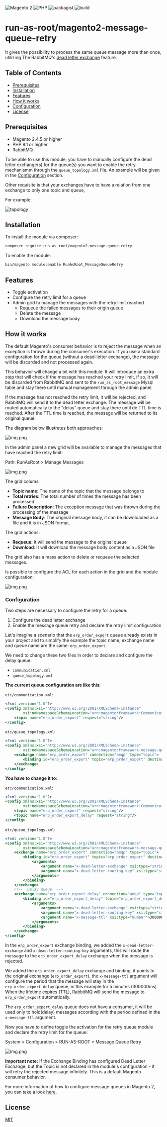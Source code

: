 ![Magento 2](https://img.shields.io/badge/Magento-2.5.*-orange)
![PHP](https://img.shields.io/badge/php-8.1-blue)
![packagist](https://img.shields.io/badge/packagist-f28d1a)
![build](https://github.com/run-as-root/magento2-message-queue-retry/actions/workflows/test_extension.yml/badge.svg)

# run-as-root/magento2-message-queue-retry

It gives the possibility to process the same queue message more than once,
utilizing The RabbitMQ's [dead letter exchange](https://www.rabbitmq.com/dlx.html)  feature.

## Table of Contents
- [Prerequisites](#prerequisites)
- [Installation](#installation)
- [Features](#features)
- [How it works](#how-it-works)
- [Configuration](#configuration)
- [License](#licence)

## Prerequisites

- Magento 2.4.5 or higher
- PHP 8.1 or higher
- RabbitMQ

To be able to use this module, you have to manually configure the dead letter exchange(s) for the queue(s) you want to enable the retry mechanismm through the `queue_topology.xml` file.
An example will be given in the [Configuration](#configuration) section.

Other requisite is that your exchanges have to have a relation from one exchange to only one topic and queue,

For example:

![topology](docs/queue-requirement.png)

## Installation

To install the module via composer:
```bash
composer require run-as-root/magento2-message-queue-retry
```

To enable the module:
```bash
bin/magento module:enable RunAsRoot_MessageQueueRetry
```

## Features

- Toggle activation
- Configure the retry limit for a queue
- Admin grid to manage the messages with the retry limit reached
    - Requeue the failed messages to their origin queue
    - Delete the message
    - Download the message body

## How it works

The default Magento's consumer behavior is to reject the message when an exception is thrown during the consumer's execution.
If you use a standard configuration for the queue (without a dead-letter exchange), the message will be discarded and not processed again.

This behavior will change a bit with this module. It will introduce an extra step that will check if the message has reached your retry limit,
if so, it will be discarded from RabbitMQ and sent to the `run_as_root_message` Mysql table and stay there until manual management through the admin panel.

If the message has not reached the retry limit, it will be rejected, and RabbitMQ will send it to the dead letter exchange. The message will be routed automatically to the "delay" queue and stay there until de TTL time is reached.
After the TTL time is reached, the message will be returned to its original queue.

The diagram below illustrates both approaches:

![img.png](docs/flow.png)

In the admin panel a new grid will be available to manage the messages that have reached the retry limit:

Path: RunAsRoot > Manage Messages

![img.png](docs/messages-grid.png)

The grid colums:

- **Topic name**: The name of the topic that the message belongs to
- **Total retries**: The total number of times the message has been processed
- **Failure Description**: The exception message that was thrown during the processing of the message
- **Message Body**: The original message body, it can be downloaded as a file and it is in JSON format.

The grid actions:

- **Requeue**: It will send the message to the original queue
- **Download**: It will download the message body content as a JSON file

The grid also has a mass action to delete or requeue the selected messages.

Is possible to configure the ACL for each action in the grid and the module configuration:

![img.png](docs/acl.png)

### Configuration

Two steps are necessary to configure the retry for a queue:
1. Configure the dead letter exchange
2. Enable the message queue retry and declare the retry limit configuration

Let's imagine a scenario that the `erp_order_export` queue already exists in your project and to simplify the example the topic name, exchange name and queue name are the same: `erp_order_export`.

We need to change these two files in order to declare and configure the delay queue:
- `communication.xml`
- `queue_topology.xml`

**The current queue configuration are like this**:

`etc/communication.xml`:

```xml
<?xml version="1.0"?>
<config xmlns:xsi="http://www.w3.org/2001/XMLSchema-instance"
        xsi:noNamespaceSchemaLocation="urn:magento:framework:Communication/etc/communication.xsd">
    <topic name="erp_order_export" request="string"/>
</config>
```

`etc/queue_topology.xml`:

```xml
<?xml version="1.0"?>
<config xmlns:xsi="http://www.w3.org/2001/XMLSchema-instance"
        xsi:noNamespaceSchemaLocation="urn:magento:framework-message-queue:etc/topology.xsd">
    <exchange name="erp_order_export" connection="amqp" type="topic">
        <binding id="erp_order_export" topic="erp_order_export" destinationType="queue" destination="erp_order_export"/>
    </exchange>
</config>
```

**You have to change it to**:

`etc/communication.xml`:

```xml
<?xml version="1.0"?>
<config xmlns:xsi="http://www.w3.org/2001/XMLSchema-instance"
        xsi:noNamespaceSchemaLocation="urn:magento:framework:Communication/etc/communication.xsd">
    <topic name="erp_order_export" request="string"/>
    <topic name="erp_order_export_delay" request="string"/>
</config>
```

`etc/queue_topology.xml`:
```xml
<?xml version="1.0"?>
<config xmlns:xsi="http://www.w3.org/2001/XMLSchema-instance"
        xsi:noNamespaceSchemaLocation="urn:magento:framework-message-queue:etc/topology.xsd">
    <exchange name="erp_order_export" connection="amqp" type="topic">
        <binding id="erp_order_export" topic="erp_order_export" destinationType="queue" destination="erp_order_export">
            <arguments>
                <argument name="x-dead-letter-exchange" xsi:type="string">erp_order_export_delay</argument>
                <argument name="x-dead-letter-routing-key" xsi:type="string">erp_order_export_delay</argument>
            </arguments>
        </binding>
    </exchange>
    <!--  Delay queue  -->
    <exchange name="erp_order_export_delay" connection="amqp" type="topic">
        <binding id="erp_order_export_delay" topic="erp_order_export_delay" destinationType="queue" destination="erp_order_export_delay">
            <arguments>
                <argument name="x-dead-letter-exchange" xsi:type="string">erp_order_export</argument>
                <argument name="x-dead-letter-routing-key" xsi:type="string">erp_order_export</argument>
                <argument name="x-message-ttl" xsi:type="number">300000</argument>
            </arguments>
        </binding>
    </exchange>
</config>
```

In the `erp_order_export` exchange binding, we added the `x-dead-letter-exchange` and `x-dead-letter-routing-key` arguments, this will route the message to the `erp_order_export_delay` exchange when the message is rejected.

We added the `erp_order_export_delay` exchange and binding, it points to the original exchange (`erp_order_export`). the `x-message-ttl` argument will configure the period that the message will stay in the `erp_order_export_delay` queue, in this example for 5 minutes (300000ms).  When the lifetime expires (TTL), RabbitMQ will send the message to `erp_order_export` automatically.

The `erp_order_export_delay` queue does not have a consumer, it will be used only to hold(delay) messages according with the period defined in the `x-message-ttl` argument.

Now you have to define toggle the activation for the retry queue module and declare the retry limit for the queue:

System > Configuration > RUN-AS-ROOT > Message Queue Retry

![img.png](docs/configuration.png)

**Important note:** If the Exchange Binding has configured Dead Letter Exchange, but the Topic is not declared in the module's configuration - it will retry the rejected message infinitely. This is a default Magento consumer behavior.

For more information of how to configure message queues in Magento 2, you can take a look [here](https://developer.adobe.com/commerce/php/development/components/message-queues/configuration/).

## License
[MIT](https://opensource.org/licenses/MIT)
